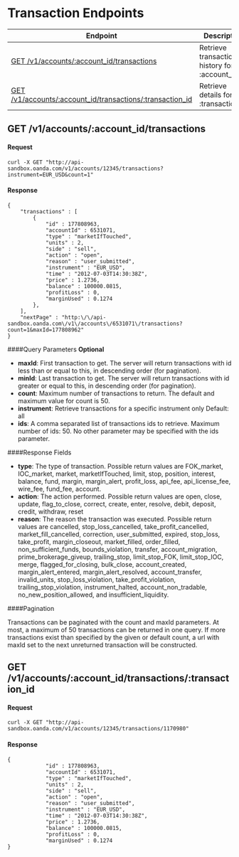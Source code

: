 # Transaction Endpoints

| Endpoint | Description |
| ---- | ---- |
| [GET /v1/accounts/:account_id/transactions](#get-v1accountsaccount_id) | Retrieve transaction history for :account_id |
| [GET /v1/accounts/:account_id/transactions/:transaction_id](transactions.md#get-v1accountsaccount_idtransactions-1) | Retrieve details for :transaction_id  |


## GET /v1/accounts/:account_id/transactions

#### Request
    curl -X GET "http://api-sandbox.oanda.com/v1/accounts/12345/transactions?instrument=EUR_USD&count=1"

#### Response
    {
        "transactions" : [
            {
                "id" : 177808963,
                "accountId" : 6531071,
                "type" : "marketIfTouched",
                "units" : 2,
                "side" : "sell",
                "action" : "open",
                "reason" : "user_submitted",
                "instrument" : "EUR_USD",
                "time" : "2012-07-03T14:30:38Z",
                "price" : 1.2736,
                "balance" : 100000.0815,
                "profitLoss" : 0,
                "marginUsed" : 0.1274
            },
        ],
        "nextPage" : "http:\/\/api-sandbox.oanda.com\/v1\/accounts\/6531071\/transactions?count=1&maxId=177808962"
    }


####Query Parameters
**Optional**

* **maxId**: First transaction to get. The server will return transactions with id less than or equal to this, in descending order (for pagination). 
* **minId**: Last transaction to get. The server will return transactions with id greater or equal to this, in descending order (for pagination).
* **count**: Maximum number of transactions to return. The default and maximum value for count is 50.
* **instrument**: Retrieve transactions for a specific instrument only Default: all 
* **ids**: A comma separated list of transactions ids to retrieve. Maximum number of ids: 50. No other parameter may be specified with the ids parameter.

####Response Fields
* **type**: The type of transaction. Possible return values are FOK_market, IOC_market, market, marketIfTouched, limit, stop, position, interest, balance, fund, margin, margin_alert, profit_loss, api_fee, api_license_fee, wire_fee, fund_fee, account.
* **action**: The action performed. Possible return values are open, close, update, flag_to_close, correct, create, enter, resolve, debit, deposit, credit, withdraw, reset
* **reason**: The reason the transaction was executed. Possible return values are cancelled, stop_loss_cancelled, take_profit_cancelled, market_fill_cancelled, correction, user_submitted, expired, stop_loss, take_profit, margin_closeout, market_filled, order_filled, non_sufficient_funds, bounds_violation, transfer, account_migration, prime_brokerage_giveup, trailing_stop, limit_stop_FOK, limit_stop_IOC, merge, flagged_for_closing, bulk_close, account_created, margin_alert_entered, margin_alert_resolved, account_transfer, invalid_units, stop_loss_violation, take_profit_violation, trailing_stop_violation, instrument_halted, account_non_tradable, no_new_position_allowed, and insufficient_liquidity.

####Pagination

Transactions can be paginated with the count and maxId parameters.
At most, a maximum of 50 transactions can be returned in one query. 
If more transactions exist than specified by the given or default count, a url with maxId set to the next unreturned transaction will be constructed.

## GET /v1/accounts/:account_id/transactions/:transaction_id
#### Request
    curl -X GET "http://api-sandbox.oanda.com/v1/accounts/12345/transactions/1170980"

#### Response
    {
                "id" : 177808963,
                "accountId" : 6531071,
                "type" : "marketIfTouched",
                "units" : 2,
                "side" : "sell",
                "action" : "open",
                "reason" : "user_submitted",
                "instrument" : "EUR_USD",
                "time" : "2012-07-03T14:30:38Z",
                "price" : 1.2736,
                "balance" : 100000.0815,
                "profitLoss" : 0,
                "marginUsed" : 0.1274
    }
